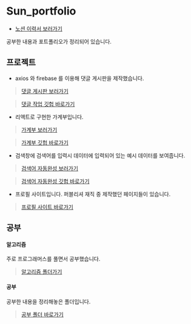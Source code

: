# Sun_portfolio

- [노션 이력서 보러가기](https://www.notion.so/4f2fbf45065a45f2a0ce101d3ef8deda)

공부한 내용과 포트폴리오가 정리되어 있습니다.

## 프로젝트

- axios 와 firebase 를 이용해 댓글 게시판을 제작했습니다.

> [댓글 게시판 보러가기](https://comment-board-sun.web.app/)

> [댓글 작업 깃헙 바로가기](https://github.com/Sunseungcheol/commentBoard)

- 리액트로 구현한 가계부입니다.

> [가계부 보러가기](https://sunseungcheol.github.io/React-Household/)

> [가계부 깃헙 바로가기](https://github.com/Sunseungcheol/React-Household)

- 검색창에 검색어를 입력시 데이터에 입력되어 있는 예시 데이터를 보여줍니다.

> [검색어 자동완성 보러가기](https://search-auto-complete.web.app/)

> [검색어 자동완성 깃헙 바로가기](https://github.com/Sunseungcheol/searchAutoComplete)

- 프로필 사이트입니다. 퍼블리셔 재직 중 제작했던 페이지들이 있습니다.

> [프로필 사이트 바로가기](https://sunseungcheol.github.io/Sun_profile/)

## 공부

#### 알고리즘

주로 프로그래머스를 풀면서 공부했습니다.

> [알고리즘 폴더가기](https://github.com/Sunseungcheol/Sun_portfolio/tree/main/%EC%95%8C%EA%B3%A0%EB%A6%AC%EC%A6%98)

#### 공부

공부한 내용을 정리해놓은 폴더입니다.

> [공부 폴더 바로가기](https://github.com/Sunseungcheol/Sun_portfolio/tree/main/%EA%B3%B5%EB%B6%80)
